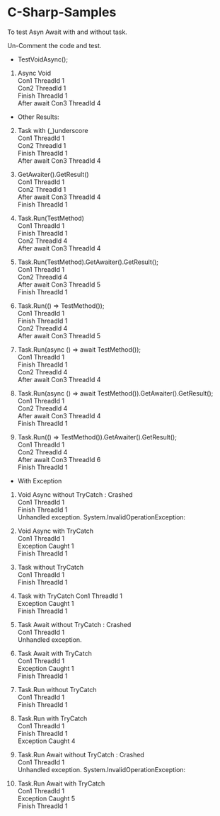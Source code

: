 # C-Sharp-Samples
To test Asyn Await with and without task.

Un-Comment the code and test.  
* TestVoidAsync();  

1.	Async Void                                
Con1 ThreadId 1  
Con2 ThreadId 1  
Finish ThreadId 1  
After await Con3 ThreadId 4  

* Other Results:  
2.	Task with (_)underscore                              
Con1 ThreadId 1  
Con2 ThreadId 1  
Finish ThreadId 1  
After await Con3 ThreadId 4

3.	GetAwaiter().GetResult()             
Con1 ThreadId 1  
Con2 ThreadId 1  
After await Con3 ThreadId 4\
Finish ThreadId 1

4.	Task.Run(TestMethod)\
Con1 ThreadId 1\
Finish ThreadId 1\
Con2 ThreadId 4\
After await Con3 ThreadId 4


5.	Task.Run(TestMethod).GetAwaiter().GetResult();\
Con1 ThreadId 1\
Con2 ThreadId 4\
After await Con3 ThreadId 5\
Finish ThreadId 1

6.	Task.Run(() => TestMethod());\
Con1 ThreadId 1\
Finish ThreadId 1\
Con2 ThreadId 4\
After await Con3 ThreadId 5

7.	Task.Run(async () => await TestMethod());\
Con1 ThreadId 1\
Finish ThreadId 1\
Con2 ThreadId 4\
After await Con3 ThreadId 4

8.	 Task.Run(async () => await TestMethod()).GetAwaiter().GetResult();\
Con1 ThreadId 1\
Con2 ThreadId 4\
After await Con3 ThreadId 4\
Finish ThreadId 1

9.	Task.Run(() => TestMethod()).GetAwaiter().GetResult();\
Con1 ThreadId 1\
Con2 ThreadId 4\
After await Con3 ThreadId 6\
Finish ThreadId 1


* With Exception
1.	Void Async without TryCatch : Crashed\
Con1 ThreadId 1\
Finish ThreadId 1\
Unhandled exception. System.InvalidOperationException:

2.	Void Async with TryCatch\
Con1 ThreadId 1\
Exception Caught 1\
Finish ThreadId 1

3.	Task without TryCatch\
Con1 ThreadId 1\
Finish ThreadId 1

4.	Task with TryCatch
Con1 ThreadId 1\
Exception Caught 1\
Finish ThreadId 1

5.	Task Await without TryCatch : Crashed\
Con1 ThreadId 1\
Unhandled exception.

6.	Task Await with TryCatch\
Con1 ThreadId 1\
Exception Caught 1\
Finish ThreadId 1

7.	Task.Run without TryCatch\
Con1 ThreadId 1\
Finish ThreadId 1

8.	Task.Run with TryCatch\
Con1 ThreadId 1\
Finish ThreadId 1\
Exception Caught 4

9.	Task.Run Await without TryCatch : Crashed\
Con1 ThreadId 1\
Unhandled exception. System.InvalidOperationException:

10.	Task.Run Await with TryCatch\
Con1 ThreadId 1\
Exception Caught 5\
Finish ThreadId 1


